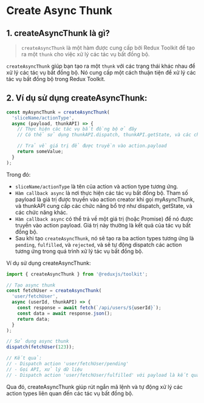 # Create Async Thunk

## 1. createAsyncThunk là gì?
> `createAsyncThunk` là một hàm được cung cấp bởi Redux Toolkit để tạo ra một `thunk` cho việc xử lý các tác vụ bất đồng bộ.

`createAsyncThunk` giúp bạn tạo ra một `thunk` với các trạng thái khác nhau để xử lý các tác vụ bất đồng bộ. Nó cung cấp một cách thuận tiện để xử lý các tác vụ bất đồng bộ trong Redux Toolkit.

## 2. Ví dụ sử dụng createAsyncThunk:
```js
const myAsyncThunk = createAsyncThunk(
  'sliceName/actionType',
  async (payload, thunkAPI) => {
    // Thực hiện các tác vụ bất đồng bộ ở đây
    // Có thể sử dụng thunkAPI.dispatch, thunkAPI.getState, và các chức năng khác

    // Trả về giá trị để được truyền vào action.payload
    return someValue;
  }
);
```
Trong đó:
- `sliceName/actionType` là tên của action và action type tương ứng.
- `Hàm callback async` là nơi thực hiện các tác vụ bất đồng bộ. Tham số payload là giá trị được truyền vào action creator khi gọi myAsyncThunk, và thunkAPI cung cấp các chức năng bổ trợ như dispatch, getState, và các chức năng khác.
- `Hàm callback async` có thể trả về một giá trị (hoặc Promise) để nó được truyền vào action payload. Giá trị này thường là kết quả của tác vụ bất đồng bộ.
- Sau khi tạo `createAsyncThunk`, nó sẽ tạo ra ba action types tương ứng là `pending`, `fulfilled`, và `rejected`, và sẽ tự động dispatch các action tương ứng trong quá trình xử lý tác vụ bất đồng bộ.

Ví dụ sử dụng createAsyncThunk:
```js
import { createAsyncThunk } from '@reduxjs/toolkit';

// Tạo async thunk
const fetchUser = createAsyncThunk(
  'user/fetchUser',
  async (userId, thunkAPI) => {
    const response = await fetch(`/api/users/${userId}`);
    const data = await response.json();
    return data;
  }
);

// Sử dụng async thunk
dispatch(fetchUser(123));

// Kết quả:
// - Dispatch action 'user/fetchUser/pending'
// - Gọi API, xử lý dữ liệu
// - Dispatch action 'user/fetchUser/fulfilled' với payload là kết quả từ API
```
Qua đó, createAsyncThunk giúp rút ngắn mã lệnh và tự động xử lý các action types liên quan đến các tác vụ bất đồng bộ.




